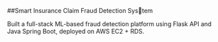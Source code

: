 ##Smart Insurance Claim Fraud Detection System

Built a full-stack ML-based fraud detection platform
using Flask API and Java Spring Boot, deployed on
AWS EC2 + RDS.
